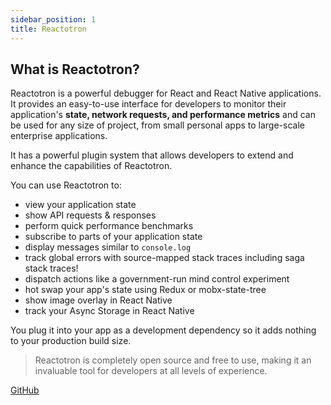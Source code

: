 ```yaml
---
sidebar_position: 1
title: Reactotron
---
```


## What is Reactotron?

Reactotron is a powerful debugger for React and React Native applications. It provides an easy-to-use interface for developers to monitor their application's **state, network requests, and performance metrics** and can be used for any size of project, from small personal apps to large-scale enterprise applications.

It has a powerful plugin system that allows developers to extend and enhance the capabilities of Reactotron.

You can use Reactotron to:

- view your application state
- show API requests & responses
- perform quick performance benchmarks
- subscribe to parts of your application state
- display messages similar to `console.log`
- track global errors with source-mapped stack traces including saga stack traces!
- dispatch actions like a government-run mind control experiment
- hot swap your app's state using Redux or mobx-state-tree
- show image overlay in React Native
- track your Async Storage in React Native

You plug it into your app as a development dependency so it adds nothing to your production build size.

> Reactotron is completely open source and free to use, making it an invaluable tool for developers at all levels of experience.

[GitHub](https://github.com/infinitered/reactotron)
